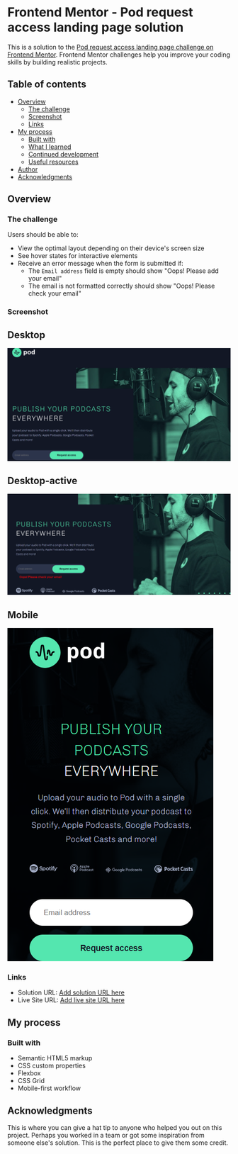 # Frontend Mentor - Pod request access landing page solution

This is a solution to the [Pod request access landing page challenge on Frontend Mentor](https://www.frontendmentor.io/challenges/pod-request-access-landing-page-eyTmdkLSG). Frontend Mentor challenges help you improve your coding skills by building realistic projects. 

## Table of contents

- [Overview](#overview)
  - [The challenge](#the-challenge)
  - [Screenshot](#screenshot)
  - [Links](#links)
- [My process](#my-process)
  - [Built with](#built-with)
  - [What I learned](#what-i-learned)
  - [Continued development](#continued-development)
  - [Useful resources](#useful-resources)
- [Author](#author)
- [Acknowledgments](#acknowledgments)



## Overview

### The challenge

Users should be able to:

- View the optimal layout depending on their device's screen size
- See hover states for interactive elements
- Receive an error message when the form is submitted if:
  - The `Email address` field is empty should show "Oops! Please add your email"
  - The email is not formatted correctly should show "Oops! Please check your email"

### Screenshot

## Desktop

![](./assets/desktop.png)

## Desktop-active

![](./assets/desktop-active.png)

## Mobile 
![](./assets/mobile.png)


### Links

- Solution URL: [Add solution URL here](https://github.com/alka485/Pod-request-access-landing-page.git)
- Live Site URL: [Add live site URL here](https://alka485.github.io/Pod-request-access-landing-page/)

## My process

### Built with

- Semantic HTML5 markup
- CSS custom properties
- Flexbox
- CSS Grid
- Mobile-first workflow












## Acknowledgments

This is where you can give a hat tip to anyone who helped you out on this project. Perhaps you worked in a team or got some inspiration from someone else's solution. This is the perfect place to give them some credit.

